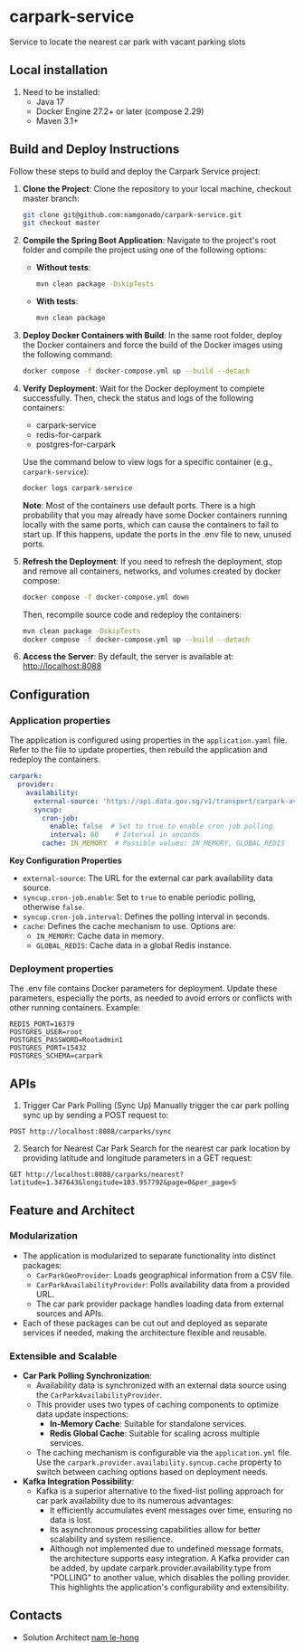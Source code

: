 # carpark-service
Service to locate the nearest car park with vacant parking slots

## Local installation
1. Need to be installed:
    - Java 17
    - Docker Engine 27.2+ or later (compose 2.29)
    - Maven 3.1+

## Build and Deploy Instructions

Follow these steps to build and deploy the Carpark Service project:

1. **Clone the Project**: Clone the repository to your local machine, checkout master branch:
   ```bash
   git clone git@github.com:namgonado/carpark-service.git
   git checkout master
   ```

2. **Compile the Spring Boot Application**: Navigate to the project's root folder and compile the project using one of the following options:
   - **Without tests**:
     ```bash
     mvn clean package -DskipTests
     ```
   - **With tests**:
     ```bash
     mvn clean package
     ```

3. **Deploy Docker Containers with Build**: In the same root folder, deploy the Docker containers and force the build of the Docker images using the following command:
   ```bash
   docker compose -f docker-compose.yml up --build --detach
   ```

4. **Verify Deployment**: Wait for the Docker deployment to complete successfully. Then, check the status and logs of the following containers:
   - carpark-service
   - redis-for-carpark
   - postgres-for-carpark

   Use the command below to view logs for a specific container (e.g., `carpark-service`):
   ```bash
   docker logs carpark-service
   ```
   **Note**: Most of the containers use default ports. There is a high probability that you may already have some Docker containers running locally with the same ports, which can cause the containers to fail to start up. If this happens, update the ports in the .env file to new, unused ports.

5. **Refresh the Deployment**: If you need to refresh the deployment, stop and remove all containers, networks, and volumes created by docker compose:
   ```bash
   docker compose -f docker-compose.yml down
   ```
   Then, recompile source code and redeploy the containers:
   ```bash
   mvn clean package -DskipTests
   docker compose -f docker-compose.yml up --build --detach
   ```
6. **Access the Server**: By default, the server is available at:
   [http://localhost:8088](http://localhost:8088)

## Configuration
### Application properties
The application is configured using properties in the `application.yaml` file. Refer to the file to update properties, then rebuild the application and redeploy the containers.

```yaml
carpark:
  provider:
    availability:
      external-source: 'https://api.data.gov.sg/v1/transport/carpark-availability'
      syncup:
        cron-job:
          enable: false  # Set to true to enable cron job polling
          interval: 60    # Interval in seconds
        cache: IN_MEMORY  # Possible values: IN_MEMORY, GLOBAL_REDIS
```
**Key Configuration Properties**

- `external-source`: The URL for the external car park availability data source.
- `syncup.cron-job.enable`: Set to `true` to enable periodic polling, otherwise `false`.
- `syncup.cron-job.interval`: Defines the polling interval in seconds.
- `cache`: Defines the cache mechanism to use. Options are:
    - `IN_MEMORY`: Cache data in memory.
    - `GLOBAL_REDIS`: Cache data in a global Redis instance.

### Deployment properties
The .env file contains Docker parameters for deployment. Update these parameters, especially the ports, as needed to avoid errors or conflicts with other running containers. Example:
```SERVER_PORT=8088
REDIS_PORT=16379
POSTGRES_USER=root
POSTGRES_PASSWORD=Rootadmin1
POSTGRES_PORT=15432
POSTGRES_SCHEMA=carpark
```
## APIs
1. Trigger Car Park Polling (Sync Up)
Manually trigger the car park polling sync up by sending a POST request to:

```http
POST http://localhost:8088/carparks/sync
```
2. Search for Nearest Car Park
   Search for the nearest car park location by providing latitude and longitude parameters in a GET request:

```http
GET http://localhost:8088/carparks/nearest?latitude=1.347643&longitude=103.957792&page=0&per_page=5
```
## Feature and Architect
### Modularization
- The application is modularized to separate functionality into distinct packages:
   - `CarParkGeoProvider`: Loads geographical information from a CSV file.
   - `CarParkAvailabilityProvider`: Polls availability data from a provided URL.
   - The car park provider package handles loading data from external sources and APIs.
- Each of these packages can be cut out and deployed as separate services if needed, making the architecture flexible and reusable.

### Extensible and Scalable
- **Car Park Polling Synchronization**:
   - Availability data is synchronized with an external data source using the `CarParkAvailabilityProvider`.
   - This provider uses two types of caching components to optimize data update inspections:
      - **In-Memory Cache**: Suitable for standalone services.
      - **Redis Global Cache**: Suitable for scaling across multiple services.
   - The caching mechanism is configurable via the `application.yml` file. Use the `carpark.provider.availability.syncup.cache` property to switch between caching options based on deployment needs.
- **Kafka Integration Possibility**:
  - Kafka is a superior alternative to the fixed-list polling approach for car park availability due to its numerous advantages:
     - It efficiently accumulates event messages over time, ensuring no data is lost.
     - Its asynchronous processing capabilities allow for better scalability and system resilience.
     - Although not implemented due to undefined message formats, the architecture supports easy integration. A Kafka provider can be added, by update carpark.provider.availability.type from "POLLING" to another value, which disables the polling provider. This highlights the application's configurability and extensibility.
## Contacts
- Solution Architect [nam le-hong](namgonado@gmail.com)
